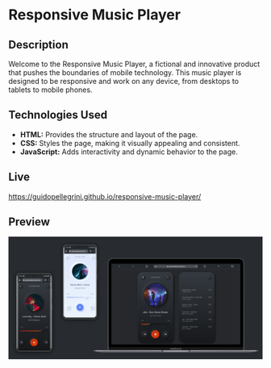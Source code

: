 # Responsive Music Player

## Description

Welcome to the Responsive Music Player, a fictional and innovative product that pushes the boundaries of mobile technology. This music player is designed to be responsive and work on any device, from desktops to tablets to mobile phones.

## Technologies Used

- **HTML:** Provides the structure and layout of the page.
- **CSS:** Styles the page, making it visually appealing and consistent.
- **JavaScript:** Adds interactivity and dynamic behavior to the page.

## Live

https://guidopellegrini.github.io/responsive-music-player/

## Preview

![Responsive Music Player](./preview.png)
